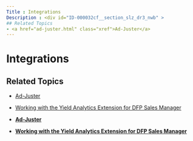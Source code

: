 ```yaml
---
Title : Integrations
Description : <div id="ID-000032cf__section_slz_dr3_nwb" >
## Related Topics
- <a href="ad-juster.html" class="xref">Ad-Juster</a>
---
```



# Integrations



<div id="ID-000032cf__section_slz_dr3_nwb" >

## Related Topics

- <a href="ad-juster.html" class="xref">Ad-Juster</a>
- <a
  href="working-with-the-yield-analytics-extension-for-dfp-sales-manager.html"
  class="xref">Working with the Yield Analytics Extension for DFP Sales
  Manager</a>





- **[Ad-Juster](../topics/ad-juster.html)**  
- **[Working with the Yield Analytics Extension for DFP Sales
  Manager](../topics/working-with-the-yield-analytics-extension-for-dfp-sales-manager.html)**  


